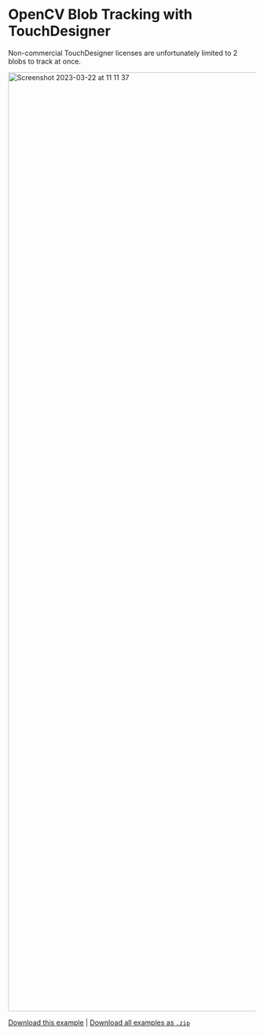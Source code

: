 # OpenCV Blob Tracking with TouchDesigner

Non-commercial TouchDesigner licenses are unfortunately limited to 2 blobs to track at once.

<img width="1912" alt="Screenshot 2023-03-22 at 11 11 37" src="https://user-images.githubusercontent.com/3166481/226887264-7fbf37c0-0f28-4d98-8a6f-07a2f2f8e5b2.png">

[Download this example](https://github.com/XRRCA/CreativeCoding/raw/main/touchdesigner/opencv-blob-tracking/blob-tracking-2.toe) | [Download all examples as `.zip`](https://github.com/XRRCA/CreativeCoding/archive/refs/heads/main.zip)
